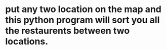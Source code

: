 # put any two location on the map and this python program will sort you all the restaurents between two locations.
